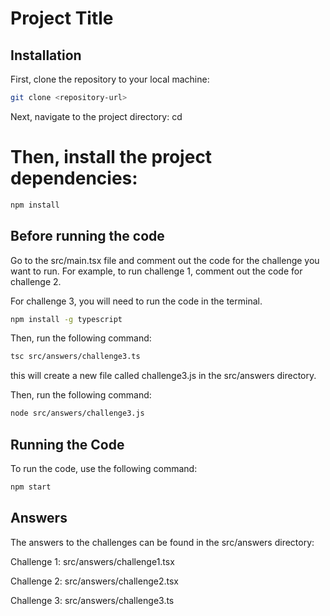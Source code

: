 # Project Title

## Installation

First, clone the repository to your local machine:

```bash
git clone <repository-url>
```

Next, navigate to the project directory:
cd <project-directory>

# Then, install the project dependencies:

```bash
npm install
```

## Before running the code

Go to the src/main.tsx file and comment out the code for the challenge you want to run. For example, to run challenge 1, comment out the code for challenge 2.

For challenge 3, you will need to run the code in the terminal.

```bash
npm install -g typescript
```

Then, run the following command:

```bash
tsc src/answers/challenge3.ts
```

this will create a new file called challenge3.js in the src/answers directory.

Then, run the following command:

```bash
node src/answers/challenge3.js
```

## Running the Code

To run the code, use the following command:

```bash
npm start
```

## Answers

The answers to the challenges can be found in the src/answers directory:

Challenge 1: src/answers/challenge1.tsx

Challenge 2: src/answers/challenge2.tsx

Challenge 3: src/answers/challenge3.ts
